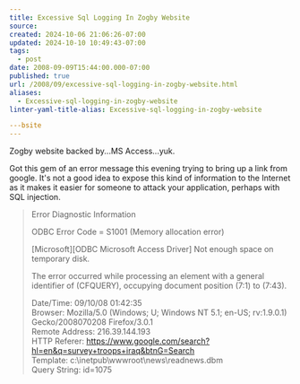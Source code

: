 ```yaml
---
title: Excessive Sql Logging In Zogby Website
source: 
created: 2024-10-06 21:06:26-07:00
updated: 2024-10-10 10:49:43-07:00
tags:
  - post
date: 2008-09-09T15:44:00.000-07:00
published: true
url: /2008/09/excessive-sql-logging-in-zogby-website.html
aliases:
  - Excessive-sql-logging-in-zogby-website
linter-yaml-title-alias: Excessive-sql-logging-in-zogby-website

---bsite
---
```



Zogby website backed by...MS Access...yuk.  
  
Got this gem of an error message this evening trying to bring up a link from google. It's not a good idea to expose this kind of information to the Internet as it makes it easier for someone to attack your application, perhaps with SQL injection.  
  

> Error Diagnostic Information  
>   
> ODBC Error Code = S1001 (Memory allocation error)  
>   
> \[Microsoft\]\[ODBC Microsoft Access Driver\] Not enough space on temporary disk.  
>   
> The error occurred while processing an element with a general identifier of (CFQUERY), occupying document position (7:1) to (7:43).  
>   
> Date/Time: 09/10/08 01:42:35  
> Browser: Mozilla/5.0 (Windows; U; Windows NT 5.1; en-US; rv:1.9.0.1) Gecko/2008070208 Firefox/3.0.1  
> Remote Address: 216.39.144.193  
> HTTP Referer: https://www.google.com/search?hl=en&q=survey+troops+iraq&btnG=Search  
> Template: c:\\inetpub\\wwwroot\\news\\readnews.dbm  
> Query String: id=1075
